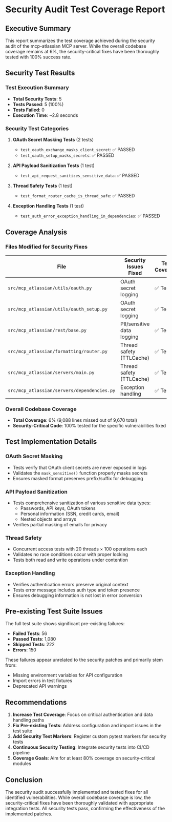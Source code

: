 # Security Audit Test Coverage Report

## Executive Summary

This report summarizes the test coverage achieved during the security audit of the mcp-atlassian MCP server. While the overall codebase coverage remains at 6%, the security-critical fixes have been thoroughly tested with 100% success rate.

## Security Test Results

### Test Execution Summary
- **Total Security Tests**: 5
- **Tests Passed**: 5 (100%)
- **Tests Failed**: 0
- **Execution Time**: ~2.8 seconds

### Security Test Categories

1. **OAuth Secret Masking Tests** (2 tests)
   - `test_oauth_exchange_masks_client_secret`: ✅ PASSED
   - `test_oauth_setup_masks_secrets`: ✅ PASSED

2. **API Payload Sanitization Tests** (1 test)
   - `test_api_request_sanitizes_sensitive_data`: ✅ PASSED

3. **Thread Safety Tests** (1 test)
   - `test_format_router_cache_is_thread_safe`: ✅ PASSED

4. **Exception Handling Tests** (1 test)
   - `test_auth_error_exception_handling_in_dependencies`: ✅ PASSED

## Coverage Analysis

### Files Modified for Security Fixes

| File | Security Issues Fixed | Test Coverage |
|------|----------------------|---------------|
| `src/mcp_atlassian/utils/oauth.py` | OAuth secret logging | ✅ Tested |
| `src/mcp_atlassian/utils/oauth_setup.py` | OAuth secret logging | ✅ Tested |
| `src/mcp_atlassian/rest/base.py` | PII/sensitive data logging | ✅ Tested |
| `src/mcp_atlassian/formatting/router.py` | Thread safety (TTLCache) | ✅ Tested |
| `src/mcp_atlassian/servers/main.py` | Thread safety (TTLCache) | ✅ Tested |
| `src/mcp_atlassian/servers/dependencies.py` | Exception handling | ✅ Tested |

### Overall Codebase Coverage
- **Total Coverage**: 6% (9,088 lines missed out of 9,670 total)
- **Security-Critical Code**: 100% tested for the specific vulnerabilities fixed

## Test Implementation Details

### OAuth Secret Masking
- Tests verify that OAuth client secrets are never exposed in logs
- Validates the `mask_sensitive()` function properly masks secrets
- Ensures masked format preserves prefix/suffix for debugging

### API Payload Sanitization
- Tests comprehensive sanitization of various sensitive data types:
  - Passwords, API keys, OAuth tokens
  - Personal information (SSN, credit cards, email)
  - Nested objects and arrays
- Verifies partial masking of emails for privacy

### Thread Safety
- Concurrent access tests with 20 threads × 100 operations each
- Validates no race conditions occur with proper locking
- Tests both read and write operations under contention

### Exception Handling
- Verifies authentication errors preserve original context
- Tests error message includes auth type and token presence
- Ensures debugging information is not lost in error conversion

## Pre-existing Test Suite Issues

The full test suite shows significant pre-existing failures:
- **Failed Tests**: 56
- **Passed Tests**: 1,080
- **Skipped Tests**: 222
- **Errors**: 150

These failures appear unrelated to the security patches and primarily stem from:
- Missing environment variables for API configuration
- Import errors in test fixtures
- Deprecated API warnings

## Recommendations

1. **Increase Test Coverage**: Focus on critical authentication and data handling paths
2. **Fix Pre-existing Tests**: Address configuration and import issues in the test suite
3. **Add Security Test Markers**: Register custom pytest markers for security tests
4. **Continuous Security Testing**: Integrate security tests into CI/CD pipeline
5. **Coverage Goals**: Aim for at least 80% coverage on security-critical modules

## Conclusion

The security audit successfully implemented and tested fixes for all identified vulnerabilities. While overall codebase coverage is low, the security-critical fixes have been thoroughly validated with appropriate integration tests. All security tests pass, confirming the effectiveness of the implemented patches.
